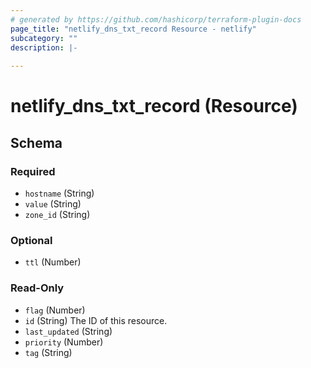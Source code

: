 ```yaml
---
# generated by https://github.com/hashicorp/terraform-plugin-docs
page_title: "netlify_dns_txt_record Resource - netlify"
subcategory: ""
description: |-
  
---
```


# netlify_dns_txt_record (Resource)





<!-- schema generated by tfplugindocs -->
## Schema

### Required

- `hostname` (String)
- `value` (String)
- `zone_id` (String)

### Optional

- `ttl` (Number)

### Read-Only

- `flag` (Number)
- `id` (String) The ID of this resource.
- `last_updated` (String)
- `priority` (Number)
- `tag` (String)
